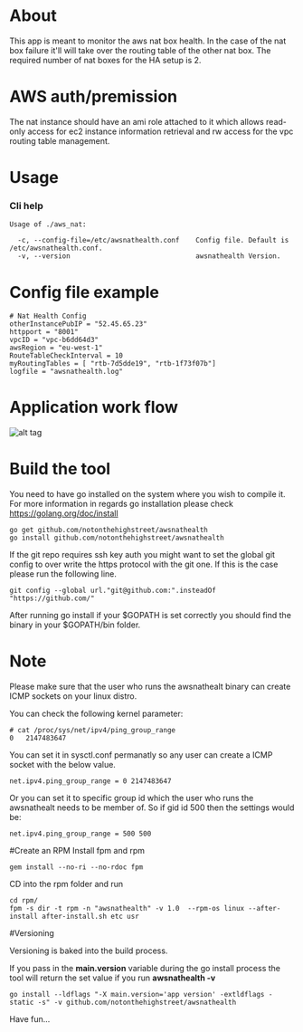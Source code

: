 # About
This app is meant to monitor the aws nat box health.In the case of the nat box failure it'll will take over the routing table of the other nat box. The required number of nat boxes for the HA setup is 2.

# AWS auth/premission
The nat instance should have an ami role attached to it which allows read-only access for ec2 instance information retrieval and rw access for the vpc routing table management.

# Usage
### Cli help
```
Usage of ./aws_nat:

  -c, --config-file=/etc/awsnathealth.conf    Config file. Default is /etc/awsnathealth.conf.
  -v, --version                               awsnathealth Version.
```

# Config file example
```
# Nat Health Config
otherInstancePubIP = "52.45.65.23"
httpport = "8001"
vpcID = "vpc-b6dd64d3"
awsRegion = "eu-west-1"
RouteTableCheckInterval = 10
myRoutingTables = [ "rtb-7d5dde19", "rtb-1f73f07b"]
logfile = "awsnathealth.log"
```

# Application work flow
![alt tag](workflow.png)


# Build the tool
You need to have go installed on the system where you wish to compile it.
For more information in regards go installation please check https://golang.org/doc/install

```
go get github.com/notonthehighstreet/awsnathealth
go install github.com/notonthehighstreet/awsnathealth

```

If the git repo requires ssh key auth you might want to set the global git config to over write the https protocol with the git one. If this is the case please run the following line.

```
git config --global url."git@github.com:".insteadOf "https://github.com/"
```

After running go install if your $GOPATH is set correctly you should find the binary in your $GOPATH/bin folder.

# Note

Please make sure that the user who runs the awsnathealt binary can create ICMP sockets on your linux distro.

You can check the following kernel parameter:

```
# cat /proc/sys/net/ipv4/ping_group_range
0	2147483647
```
You can set it in sysctl.conf permanatly so any user can create a ICMP socket with the below value.

```
net.ipv4.ping_group_range = 0 2147483647
```

Or you can set it to specific group id which the user who runs the awsnathealt needs to be member of. So if gid id 500 then the settings would be:

```
net.ipv4.ping_group_range = 500 500
```

#Create an RPM
Install fpm and rpm

```
gem install --no-ri --no-rdoc fpm
```
CD into the rpm folder and run

```
cd rpm/
fpm -s dir -t rpm -n "awsnathealth" -v 1.0  --rpm-os linux --after-install after-install.sh etc usr
```

#Versioning

Versioning is baked into the build process.

If you pass in the **main.version** variable during the go install process the tool will return the set value if you run **awsnathealth -v**

```
go install --ldflags "-X main.version='app version' -extldflags -static -s" -v github.com/notonthehighstreet/awsnathealth
```

Have fun...
